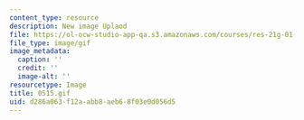 ```yaml
---
content_type: resource
description: New image Uplaod
file: https://ol-ocw-studio-app-qa.s3.amazonaws.com/courses/res-21g-01-kana-spring-2010/d286a063f12aabb8aeb68f03e0d056d5_0515.gif
file_type: image/gif
image_metadata:
  caption: ''
  credit: ''
  image-alt: ''
resourcetype: Image
title: 0515.gif
uid: d286a063-f12a-abb8-aeb6-8f03e0d056d5
---
```

